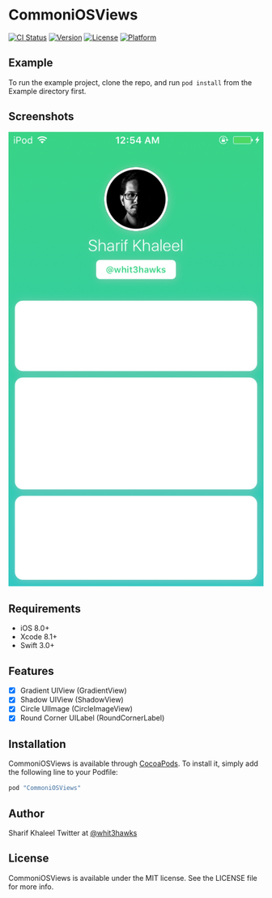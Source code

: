 # CommoniOSViews

[![CI Status](http://img.shields.io/travis/whitehawks/CommoniOSViews.svg?style=flat)](https://travis-ci.org/whitehawks/CommoniOSViews)
[![Version](https://img.shields.io/cocoapods/v/CommoniOSViews.svg?style=flat)](http://cocoapods.org/pods/CommoniOSViews)
[![License](https://img.shields.io/cocoapods/l/CommoniOSViews.svg?style=flat)](http://cocoapods.org/pods/CommoniOSViews)
[![Platform](https://img.shields.io/cocoapods/p/CommoniOSViews.svg?style=flat)](http://cocoapods.org/pods/CommoniOSViews)

## Example

To run the example project, clone the repo, and run `pod install` from the Example directory first.

## Screenshots

<p align="center">
<img src="screenshot1.png"/>
</p>

## Requirements

- iOS 8.0+
- Xcode 8.1+
- Swift 3.0+

## Features

- [x] Gradient UIView (GradientView)
- [x] Shadow UIView (ShadowView)
- [x] Circle UIImage (CircleImageView)
- [x] Round Corner UILabel (RoundCornerLabel)

## Installation

CommoniOSViews is available through [CocoaPods](http://cocoapods.org). To install
it, simply add the following line to your Podfile:

```ruby
pod "CommoniOSViews"
```

## Author

Sharif Khaleel
Twitter at [@whit3hawks](https://twitter.com/whit3hawks)

## License

CommoniOSViews is available under the MIT license. See the LICENSE file for more info.

